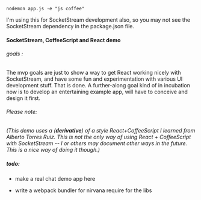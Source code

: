 `nodemon app.js -e "js coffee"`

I'm using this for SocketStream development also, so you may not see the SocketStream dependency in the package.json file.

#### SocketStream, CoffeeScript and React demo

###### goals :

The mvp goals are just to show a way to get React working nicely with SocketStream, and have some fun and experimentation with various UI development stuff. That is done.  A further-along goal kind of in incubation now is to develop an entertaining example app, will have to conceive and design it first.  

###### Please note:
_(This demo uses a (**derivative**) of a style React+CoffeeScript I learned from Alberto Torres Ruiz. This is not the only way of using React + CoffeeScript with SocketStream -- I or others may document other ways in the future. This is a nice way of doing it though.)_

##### todo:

- make a real chat demo app here

- write a webpack bundler for nirvana require for the libs